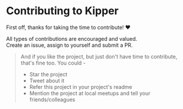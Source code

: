 <!-- omit in toc -->
# Contributing to Kipper

First off, thanks for taking the time to contribute! ❤️

All types of contributions are encouraged and valued.   
Create an issue, assign to yourself and submit a PR. 

> And if you like the project, but just don't have time to contribute, that's fine too. You could - 
> - Star the project
> - Tweet about it
> - Refer this project in your project's readme
> - Mention the project at local meetups and tell your friends/colleagues


